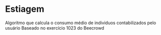 # Estiagem

Algoritmo que calcula o consumo médio de individuos contabilizados pelo usuário
Baseado no exercício 1023 do Beecrowd


